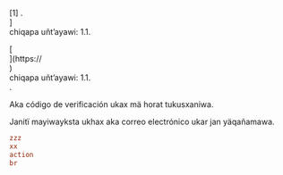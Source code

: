 [1] .<br host>]<br action>chiqapa uñt’ayawi: 1.1.<br code>

[<br host>](https://<br host>)<br action>chiqapa uñt’ayawi: 1.1.<br code>.

Aka código de verificación ukax mä horat tukusxaniwa.

Janitï mayiwayksta ukhax aka correo electrónico ukar jan yäqañamawa.

```ini
zzz
xx
action
br
```